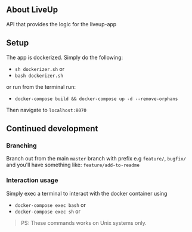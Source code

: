 ## About LiveUp

API that provides the logic for the liveup-app

## Setup
The app is dockerized. Simply do the following: 

- `sh dockerizer.sh` or
- `bash dockerizer.sh`

or run from the terminal run:

- `docker-compose build && docker-compose up -d --remove-orphans`

Then navigate to `localhost:8070`

## Continued development
### Branching
Branch out from the main `master` branch with prefix e.g `feature/`, `bugfix/` and you'll have something like: `feature/add-to-readme`

### Interaction usage
Simply exec a terminal to interact with the docker container using

- `docker-compose exec bash` or
- `docker-compose exec sh` or

> PS: These commands works on Unix systems only.
